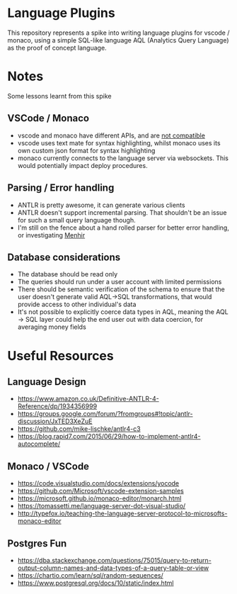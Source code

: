 # Language Plugins

This repository represents a spike into writing language plugins for vscode / monaco, using a simple
SQL-like language AQL (Analytics Query Language) as the proof of concept language.

# Notes

Some lessons learnt from this spike

## VSCode / Monaco

- vscode and monaco have different APIs, and are [not compatible](https://github.com/Microsoft/monaco-editor/issues/430)
- vscode uses text mate for syntax highlighting, whilst monaco uses its own custom json format for
  syntax highlighting
- monaco currently connects to the language server via websockets. This would potentially impact
  deploy procedures.

## Parsing / Error handling

- ANTLR is pretty awesome, it can generate various clients
- ANTLR doesn't support incremental parsing. That shouldn't be an issue for such a small query
  language though.
- I'm still on the fence about a hand rolled parser for better error handling, or investigating
  [Menhir](http://gallium.inria.fr/~fpottier/menhir/)

## Database considerations

- The database should be read only
- The queries should run under a user account with limited permissions
- There should be semantic verification of the schema to ensure that the user doesn't generate valid
  AQL->SQL transformations, that would provide access to other individual's data
- It's not possible to explicitly coerce data types in AQL, meaning the AQL -> SQL layer could help
  the end user out with data coercion, for averaging money fields

# Useful Resources

## Language Design

- https://www.amazon.co.uk/Definitive-ANTLR-4-Reference/dp/1934356999
- https://groups.google.com/forum/?fromgroups#!topic/antlr-discussion/JxTED3XeZuE
- https://github.com/mike-lischke/antlr4-c3
- https://blog.rapid7.com/2015/06/29/how-to-implement-antlr4-autocomplete/

## Monaco / VSCode

- https://code.visualstudio.com/docs/extensions/yocode
- https://github.com/Microsoft/vscode-extension-samples
- https://microsoft.github.io/monaco-editor/monarch.html
- https://tomassetti.me/language-server-dot-visual-studio/
- http://typefox.io/teaching-the-language-server-protocol-to-microsofts-monaco-editor

## Postgres Fun

- https://dba.stackexchange.com/questions/75015/query-to-return-output-column-names-and-data-types-of-a-query-table-or-view
- https://chartio.com/learn/sql/random-sequences/
- https://www.postgresql.org/docs/10/static/index.html
